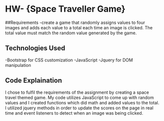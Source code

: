 # HW- {Space Traveller Game}

##Requirements
-create a game that randomly assigns values to four images and adds each value to a total each time an image is clicked. The total value must match the random value generated by the game.

## Technologies Used
-Bootstrap for CSS customization
-JavaScript
-Jquery for DOM manipulation

## Code Explaination
I chose to fulfil the requirements of the assignment by creating a space travel themed game. My code utilizes JavaScript to come up with random values and I created functions which did math and added values to the total. I utilized jquery methods in order to update the scores on the page in real time and event listeners to detect when an image was being clicked.